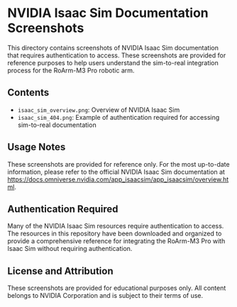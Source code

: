 # NVIDIA Isaac Sim Documentation Screenshots

This directory contains screenshots of NVIDIA Isaac Sim documentation that requires authentication to access. These screenshots are provided for reference purposes to help users understand the sim-to-real integration process for the RoArm-M3 Pro robotic arm.

## Contents

- `isaac_sim_overview.png`: Overview of NVIDIA Isaac Sim
- `isaac_sim_404.png`: Example of authentication required for accessing sim-to-real documentation

## Usage Notes

These screenshots are provided for reference only. For the most up-to-date information, please refer to the official NVIDIA Isaac Sim documentation at https://docs.omniverse.nvidia.com/app_isaacsim/app_isaacsim/overview.html.

## Authentication Required

Many of the NVIDIA Isaac Sim resources require authentication to access. The resources in this repository have been downloaded and organized to provide a comprehensive reference for integrating the RoArm-M3 Pro with Isaac Sim without requiring authentication.

## License and Attribution

These screenshots are provided for educational purposes only. All content belongs to NVIDIA Corporation and is subject to their terms of use.
